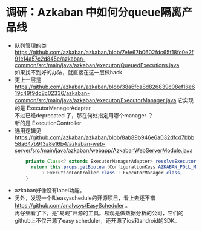 # 调研：Azkaban 中如何分queue隔离产品线
* 队列管理的类 https://github.com/azkaban/azkaban/blob/7efe67b0602fdc65f18fc0e2f91e14a57c2d845e/azkaban-common/src/main/java/azkaban/executor/QueuedExecutions.java  
如果找不到好的办法，就直接在这一层做hack
* 更上一层是 https://github.com/azkaban/azkaban/blob/38a6fca8d826839c08ef16e619c49f9dc8c02336/azkaban-common/src/main/java/azkaban/executor/ExecutorManager.java 它实现的是  ExecutorManagerAdapter  
不过已经deprecated 了，那在何处指定用哪个manager ？  
新的是 ExecutionController
* 选用逻辑见 https://github.com/azkaban/azkaban/blob/8ab89b946e6a032dfcd7bbb58a647b913a8e16b4/azkaban-web-server/src/main/java/azkaban/webapp/AzkabanWebServerModule.java
    ```java
        private Class<? extends ExecutorManagerAdapter> resolveExecutorManagerAdaptorClassType() {
          return this.props.getBoolean(ConfigurationKeys.AZKABAN_POLL_MODEL, false)
              ? ExecutionController.class : ExecutorManager.class;
        }
    ```
* azkaban好像没有label功能。
* 另外，发现一个叫easyschedule的开源项目，看上去还不错 https://github.com/analysys/EasyScheduler 。  
再仔细看了下，是“易观”开源的工具。易观是做数据分析的公司，它们的github上不仅开源了easy scheduler，还开源了ios和android的SDK。
